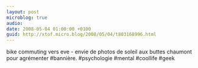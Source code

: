 ```yaml
---
layout: post
microblog: true
audio: 
date: 2008-05-04 01:00:00 +0100
guid: http://xtof.micro.blog/2008/05/04/t803168996.html
---
```

bike commuting vers eve - envie de photos de soleil aux buttes chaumont pour agrémenter #bannière. #psychologie #mental #coollife #geek
